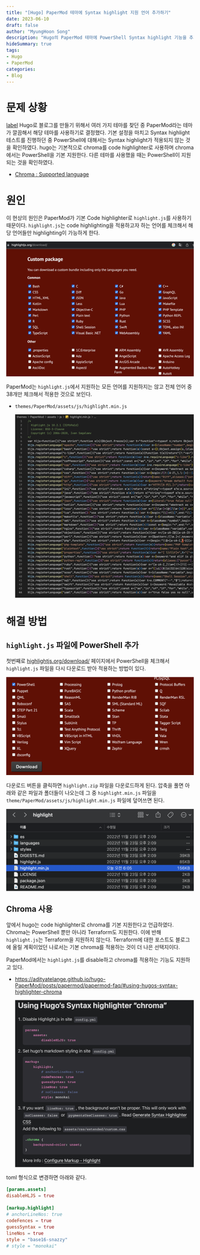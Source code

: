 ```yaml
---
title: "[Hugo] PaperMod 테마에 Syntax highlight 지원 언어 추가하기"
date: 2023-06-10
draft: false
author: "MyungHoon Song"
description: "Hugo의 PaperMod 테마에 PowerShell Syntax highlight 기능을 추가하기 위해 삽질한 내용"
hideSummary: true
tags:
- Hugo
- PaperMod
categories:
- Blog
---
```


# 문제 상황
[label](http://localhost:1313/hugo-blog/about/)
Hugo로 블로그를 만들기 위해서 여러 가지 테마를 찾던 중 PaperMod라는 테마가 깔끔해서 해당 테마를 사용하기로 결정했다. 기본 설정을 마치고 Syntax highlight 테스트를 진행하던 중 PowerShell에 대해서는 Syntax highlight가 적용되지 않는 것을 확인하였다. hugo는 기본적으로 chroma를 code highlighter로 사용하며 chroma에서는 PowerShell을 기본 지원한다. 다른 테마를 사용했을 때는 PowerShell이 지원되는 것을 확인하였다.

- [Chroma : Supported language](https://github.com/alecthomas/chroma#supported-languages)

# 원인

이 현상의 원인은 PaperMod가 기본 Code highlighter로 `highlight.js`를 사용하기 때문이다. `highlight.js`는 code highlighting을 적용하고자 하는 언어를 체크해서 해당 언어들만 highlighting이 가능하게 한다. 

![highlightjs.org.1.png](highlightjs.org.1.png)

PaperMod는 `highlight.js`에서 지원하는 모든 언어를 지원하지는 않고 전체 언어 중 38개만 체크해서 적용한 것으로 보인다.

- `themes/PaperMod/assets/js/highlight.min.js`

    ![highlight.min.js.png](highlight.min.js.png)

# 해결 방법

## `highlight.js` 파일에 PowerShell 추가

첫번째로 [highlightjs.org/download/](https://highlightjs.org/download/) 페이지에서 PowerShell을 체크해서 `highlight.js` 파일을 다시 다운로드 받아 적용하는 방법이 있다.

![highlightjs.org.2.png](highlightjs.org.2.png)

다운로드 버튼을 클릭하면 `highlight.zip` 파일을 다운로드하게 된다. 압축을 풀면 아래와 같은 파일과 폴더들이 나오는데 그 중 `highlight.min.js` 파일을 `theme/PaperMod/assets/js/highlight.min.js` 파일에 덮어쓰면 된다.

![highlight.zip](highlight.zip.png)

## Chroma 사용

앞에서 hugo는 code highlighter로 chroma를 기본 지원한다고 언급하였다. Chroma는 PowerShell 뿐만 아니라 Terraform도 지원한다. 이에 반해 `highlight.js`는 Terraform을 지원하지 않는다. Terraform에 대한 포스트도 블로그에 올릴 계획이었던 나로서는 기본 chroma를 적용하는 것이 더 나은 선택지이다.

PaperMod에서는 `highlight.js`를 disable하고 chroma를 적용하는 기능도 지원하고 있다.

- https://adityatelange.github.io/hugo-PaperMod/posts/papermod/papermod-faq/#using-hugos-syntax-highlighter-chroma

    ![using-hugos-syntax-highlighter-chrom](using-hugos-syntax-highlighter-chroma.png)

toml 형식으로 변경하면 아래와 같다.

```toml
[params.assets]
disableHLJS = true

[markup.highlight]
# anchorLineNos: true
codeFences = true
guessSyntax = true
lineNos = true
style = "base16-snazzy"
# style = "monokai"
```

